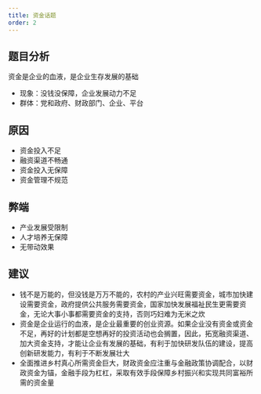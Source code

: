 ```yaml
---
title: 资金话题
order: 2
---
```


## 题目分析
资金是企业的血液，是企业生存发展的基础
  - 现象：没钱没保障，企业发展动力不足
  - 群体：党和政府、财政部门、企业、平台


## 原因

  - 资金投入不足
  - 融资渠道不畅通
  - 资金投入无保障
  - 资金管理不规范


## 弊端
  - 产业发展受限制
  - 人才培养无保障
  - 无带动效果

## 建议
  - 钱不是万能的，但没钱是万万不能的，农村的产业兴旺需要资金，城市加快建设需要资金，政府提供公共服务需要资金，国家加快发展福祉民生更需要资金，无论大事小事都需要资金的支持，否则巧妇难为无米之炊
  - 资金是企业运行的血液，是企业最重要的创业资源。如果企业没有资金或资金不足，再好的计划都是空想再好的投资活动也会搁置，因此，拓宽融资渠道、加大资金支持，才能让企业有发展的基础，有利于加快研发队伍的建设，提高创新研发能力，有利于不断发展壮大
  - 全面推进乡村真心所需资金巨大，财政资金应注重与金融政策协调配合，以财政资金为锚，金融手段为杠杠，采取有效手段保障乡村振兴和实现共同富裕所需的资金量